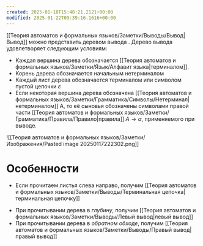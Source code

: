 ```yaml
---
created: 2025-01-18T15:48:21.2121+00:00
modified: 2025-01-22T09:39:16.1616+00:00
---
```

[[Теория автоматов и формальных языков/Заметки/Выводы/Вывод|Вывод]] можно представить деревом вывода . Дерево вывода удовлетворяет следующим условиям:
- Каждая вершина дерева обозначается [[Теория автоматов и формальных языков/Заметки/Язык/Алфавит языка|терминалом]].
- Корень дерева обозначается начальным нетерминалом
- Каждый лист дерева обозначается терминалом или символом пустой цепочки $\varepsilon$
- Если некоторая вершина дерева обозначена [[Теория автоматов и формальных языков/Заметки/Грамматика/Символы/Нетерминал|нетерминалом]] A, то её сыновья обозначены символами правой части [[Теория автоматов и формальных языков/Заметки/Грамматика/Правила/Правило|правила]] $A \rightarrow \alpha$, применяемого при выводе.

![[Теория автоматов и формальных языков/Заметки/Изображения/Pasted image 20250117222302.png]]

# Особенности
* Если прочитаем листья слева направо, получим [[Теория автоматов и формальных языков/Заметки/Выводы/Терминальная цепочка|терминальная цепочку]]
- При прочитывании дерева в *глубину*, получим [[Теория автоматов и формальных языков/Заметки/Выводы/Левый вывод|левый вывод]]
- При прочитывании дерева в *обратном обходе*, получим [[Теория автоматов и формальных языков/Заметки/Выводы/Правый вывод|правый вывод]]